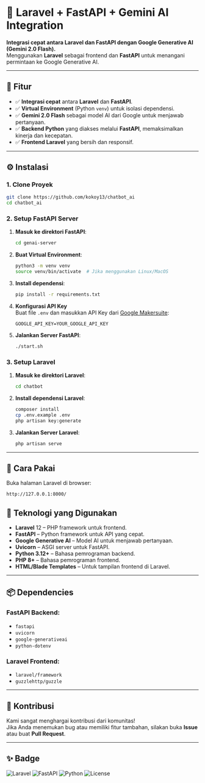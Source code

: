 
# 🤖 Laravel + FastAPI + Gemini AI Integration

**Integrasi cepat antara Laravel dan FastAPI dengan Google Generative AI (Gemini 2.0 Flash).**  
Menggunakan **Laravel** sebagai frontend dan **FastAPI** untuk menangani permintaan ke Google Generative AI.

---

## 🚀 Fitur

- ✅ **Integrasi cepat** antara **Laravel** dan **FastAPI**.
- ✅ **Virtual Environment** (Python `venv`) untuk isolasi dependensi.
- ✅ **Gemini 2.0 Flash** sebagai model AI dari Google untuk menjawab pertanyaan.
- ✅ **Backend Python** yang diakses melalui **FastAPI**, memaksimalkan kinerja dan kecepatan.
- ✅ **Frontend Laravel** yang bersih dan responsif.

---

## ⚙️ Instalasi

### 1. Clone Proyek

```bash
git clone https://github.com/kokoy13/chatbot_ai
cd chatbot_ai
```

### 2. Setup FastAPI Server

1. **Masuk ke direktori FastAPI**:
    ```bash
    cd genai-server
    ```

2. **Buat Virtual Environment**:
    ```bash
    python3 -m venv venv
    source venv/bin/activate  # Jika menggunakan Linux/MacOS
    ```

3. **Install dependensi**:
    ```bash
    pip install -r requirements.txt
    ```

4. **Konfigurasi API Key**  
   Buat file `.env` dan masukkan API Key dari [Google Makersuite](https://makersuite.google.com/app):
    ```env
    GOOGLE_API_KEY=YOUR_GOOGLE_API_KEY
    ```

5. **Jalankan Server FastAPI**:
    ```bash
    ./start.sh
    ```

### 3. Setup Laravel

1. **Masuk ke direktori Laravel**:
    ```bash
    cd chatbot
    ```

2. **Install dependensi Laravel**:
    ```bash
    composer install
    cp .env.example .env
    php artisan key:generate
    ```

3. **Jalankan Server Laravel**:
    ```bash
    php artisan serve
    ```

---

## 🧪 Cara Pakai

Buka halaman Laravel di browser:

```
http://127.0.0.1:8000/
```

## 🧠 Teknologi yang Digunakan

- **Laravel** 12 – PHP framework untuk frontend.
- **FastAPI** – Python framework untuk API yang cepat.
- **Google Generative AI** – Model AI untuk menjawab pertanyaan.
- **Uvicorn** – ASGI server untuk FastAPI.
- **Python 3.12+** – Bahasa pemrograman backend.
- **PHP 8+** – Bahasa pemrograman frontend.
- **HTML/Blade Templates** – Untuk tampilan frontend di Laravel.

---

## 📦 Dependencies

### FastAPI Backend:
- `fastapi`
- `uvicorn`
- `google-generativeai`
- `python-dotenv`

### Laravel Frontend:
- `laravel/framework`
- `guzzlehttp/guzzle`

---


## 🙌 Kontribusi

Kami sangat menghargai kontribusi dari komunitas!  
Jika Anda menemukan bug atau memiliki fitur tambahan, silakan buka **Issue** atau buat **Pull Request**.

---

## ✨ Badge

![Laravel](https://img.shields.io/badge/Laravel-v10+-%23F4A261)
![FastAPI](https://img.shields.io/badge/FastAPI-v0.95+-%233F6BFF)
![Python](https://img.shields.io/badge/Python-v3.10+-%233875B8)
![License](https://img.shields.io/badge/license-MIT-%23FF6F61)
